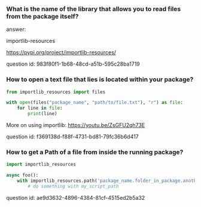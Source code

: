 ### What is the name of the library that allows you to read files from the package itself?

answer:

importlib-resources

https://pypi.org/project/importlib-resources/

question id: 983f80f1-1b68-48cd-a51b-595c28ba1719


### How to open a text file that lies is located within your package?

```python
from importlib_resources import files

with open(files("package_name", "path/to/file.txt"), "r") as file:
    for line in file:
        print(line)
```

More on using importlib:
https://youtu.be/ZsGFU2qh73E

question id: f369138d-f88f-4731-bd81-79fc36b6d417


### How to get a Path of a file from inside the running package?

```python
import importlib_resources

async foo():
    with importlib_resources.path('package_name.folder_in_package.another_folder', "my_script.py") as my_script_path:
        # do something with my_script_path
```

question id: ae9d3632-4896-4384-81cf-4515ed2b5a32